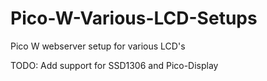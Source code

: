 # Pico-W-Various-LCD-Setups
Pico W webserver setup for various LCD's

TODO: Add support for SSD1306 and Pico-Display
